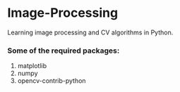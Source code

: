 # Image-Processing

Learning image processing and CV algorithms in Python.

### Some of the required packages:
1) matplotlib
2) numpy
3) opencv-contrib-python
